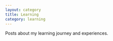 ```yaml
---
layout: category
title: Learning
category: learning
---
```


Posts about my learning journey and experiences.
